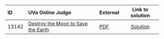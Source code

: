 | ID | UVa Online Judge | External | Link to solution |
|:---|:---|:---|:---:|
| 13142 | [Destroy the Moon to Save the Earth](https://onlinejudge.org/index.php?option=com_onlinejudge&Itemid=8&category=871&page=show_problem&problem=5053) | [PDF](https://onlinejudge.org/external/131/13142.pdf) | [Solution](https%3A//github.com/versenyi98/programming-contests/tree/master/UVa%20Online%20Judge/13142%2520-%2520Destroy%2520the%2520Moon%2520to%2520Save%2520the%2520Earth)|
